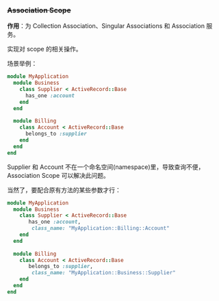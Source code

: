 ### ~~Association Scope~~

**作用**：为 Collection Association、Singular Associations 和 Association 服务。

实现对 scope 的相关操作。

场景举例：

```ruby
module MyApplication
  module Business
    class Supplier < ActiveRecord::Base
      has_one :account
    end
  end
 
  module Billing
    class Account < ActiveRecord::Base
      belongs_to :supplier
    end
  end
end
```

Supplier 和 Account 不在一个命名空间(namespace)里，导致查询不便，Association Scope 可以解决此问题。

当然了，要配合原有方法的某些参数才行：

```ruby
module MyApplication
  module Business
    class Supplier < ActiveRecord::Base
       has_one :account,
        class_name: "MyApplication::Billing::Account"
    end
  end
 
  module Billing
    class Account < ActiveRecord::Base
       belongs_to :supplier,
        class_name: "MyApplication::Business::Supplier"
    end
  end
end
```
